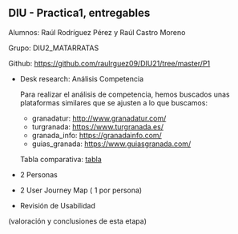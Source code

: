 ## DIU - Practica1, entregables

Alumnos: Raúl Rodríguez Pérez y Raúl Castro Moreno

Grupo: DIU2_MATARRATAS

Github: https://github.com/raulrguez09/DIU21/tree/master/P1

- Desk research: Análisis Competencia 

	Para realizar el análisis de competencia, hemos buscados unas plataformas similares que se ajusten a lo que buscamos:

	- granadatur: http://www.granadatur.com/
	- turgranada: https://www.turgranada.es/
	- granada_info: https://granadainfo.com/
	- guias_granada: https://www.guiasgranada.com/

	Tabla comparativa: [tabla](https://github.com/raulrguez09/DIU21/blob/master/P1/Competitor_Analysis.pdf) 

- 2 Personas 
- 2 User Journey Map  ( 1 por persona)
- Revisión de Usabilidad 


(valoración y conclusiones de esta etapa)
